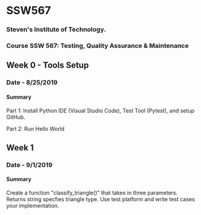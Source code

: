 # SSW567
### Steven's Institute of Technology. 
### Course SSW 567: Testing, Quality Assurance &amp; Maintenance



## Week 0 - Tools Setup
### Date - 8/25/2019
#### Summary
Part 1: Install Python IDE (Visual Studio Code), Test Tool (Pytest), and setup GitHub.

Part 2: Run Hello World

## Week 1
### Date - 9/1/2019
#### Summary
Create a function "classify_triangle()" that takes in three parameters. Returns string specfies triangle type. Use test platform and write test cases your implementation.

